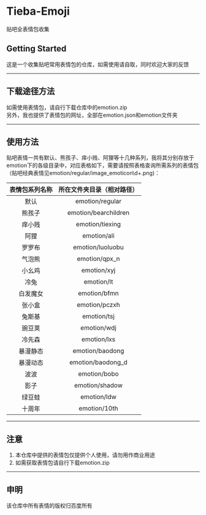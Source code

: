 # Tieba-Emoji
贴吧全表情包收集


## Getting Started

这是一个收集贴吧常用表情包的仓库，如需使用请自取，同时欢迎大家的反馈
 
___

## 下载途径方法

如需使用表情包，请自行下载仓库中的emotion.zip<br>另外，我也提供了表情包的网址，全部在emotion.json和emotion文件夹

____

## 使用方法

贴吧表情一共有默认、熊孩子、痒小贱、阿狸等十几种系列，我将其分别存放于emotion下的各级目录中，对应表格如下，需要请按照表格查询所需系列的表情包（贴吧经典表情见emotion/regular/image_emoticon\d+.png)：

| 表情包系列名称 | 所在文件夹目录（相对路径）        |
|:-------:|:--------------------:|
| 默认      | emotion/regular      |
| 熊孩子     | emotion/bearchildren |
| 痒小贱     | emotion/tiexing      |
| 阿狸      | emotion/ali          |
| 罗罗布     | emotion/luoluobu     |
| 气泡熊     | emotion/qpx_n        |
| 小幺鸡     | emotion/xyj          |
| 冷兔      | emotion/lt           |
| 白发魔女    | emotion/bfmn         |
| 张小盒     | emotion/pczxh        |
| 兔斯基     | emotion/tsj          |
| 豌豆荚     | emotion/wdj          |
| 冷先森     | emotion/lxs          |
| 暴漫静态    | emotion/baodong      |
| 暴漫动态    | emotion/baodong_d    |
| 波波      | emotion/bobo         |
| 影子      | emotion/shadow       |
| 绿豆蛙     | emotion/ldw          |
| 十周年     | emotion/10th         |
____
## 注意
1. 本仓库中提供的表情包仅提供个人使用，请勿用作商业用途
2. 如需获取表情包请自行下载emotion.zip
____

## 申明

该仓库中所有表情的版权归百度所有
